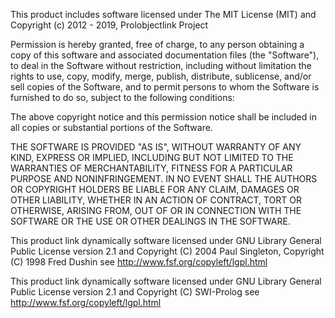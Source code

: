 This product includes software licensed under The MIT License (MIT) and
Copyright (c) 2012 - 2019, Prolobjectlink Project

Permission is hereby granted, free of charge, to any person obtaining a copy
of this software and associated documentation files (the "Software"), to deal
in the Software without restriction, including without limitation the rights
to use, copy, modify, merge, publish, distribute, sublicense, and/or sell
copies of the Software, and to permit persons to whom the Software is
furnished to do so, subject to the following conditions:

The above copyright notice and this permission notice shall be included in
all copies or substantial portions of the Software.

THE SOFTWARE IS PROVIDED "AS IS", WITHOUT WARRANTY OF ANY KIND, EXPRESS OR
IMPLIED, INCLUDING BUT NOT LIMITED TO THE WARRANTIES OF MERCHANTABILITY,
FITNESS FOR A PARTICULAR PURPOSE AND NONINFRINGEMENT. IN NO EVENT SHALL THE
AUTHORS OR COPYRIGHT HOLDERS BE LIABLE FOR ANY CLAIM, DAMAGES OR OTHER
LIABILITY, WHETHER IN AN ACTION OF CONTRACT, TORT OR OTHERWISE, ARISING FROM,
OUT OF OR IN CONNECTION WITH THE SOFTWARE OR THE USE OR OTHER DEALINGS IN
THE SOFTWARE.

This product link dynamically software licensed under GNU Library General Public License
version 2.1 and Copyright (C) 2004  Paul Singleton, Copyright (C) 1998  Fred Dushin
see http://www.fsf.org/copyleft/lgpl.html

This product link dynamically software licensed under GNU Library General Public License
version 2.1 and Copyright (C) SWI-Prolog
see http://www.fsf.org/copyleft/lgpl.html